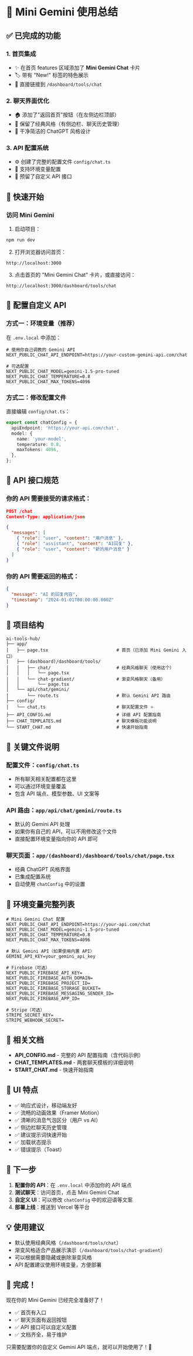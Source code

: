 # 🎉 Mini Gemini 使用总结

## ✅ 已完成的功能

### 1. 首页集成
- ✨ 在首页 features 区域添加了 **Mini Gemini Chat** 卡片
- 🏷️ 带有 "New!" 标签的特色展示
- 🔗 直接链接到 `/dashboard/tools/chat`

### 2. 聊天界面优化
- 🏠 添加了"返回首页"按钮（在左侧边栏顶部）
- 📱 保留了经典风格（有侧边栏、聊天历史管理）
- 🎨 干净简洁的 ChatGPT 风格设计

### 3. API 配置系统
- ⚙️ 创建了完整的配置文件 `config/chat.ts`
- 🔧 支持环境变量配置
- 📡 预留了自定义 API 接口

## 🚀 快速开始

### 访问 Mini Gemini

1. 启动项目：
```bash
npm run dev
```

2. 打开浏览器访问首页：
```
http://localhost:3000
```

3. 点击首页的 "Mini Gemini Chat" 卡片，或直接访问：
```
http://localhost:3000/dashboard/tools/chat
```

## 🔧 配置自定义 API

### 方式一：环境变量（推荐）

在 `.env.local` 中添加：

```env
# 使用你自己调教的 Gemini API
NEXT_PUBLIC_CHAT_API_ENDPOINT=https://your-custom-gemini-api.com/chat

# 可选配置
NEXT_PUBLIC_CHAT_MODEL=gemini-1.5-pro-tuned
NEXT_PUBLIC_CHAT_TEMPERATURE=0.8
NEXT_PUBLIC_CHAT_MAX_TOKENS=4096
```

### 方式二：修改配置文件

直接编辑 `config/chat.ts`：

```typescript
export const chatConfig = {
  apiEndpoint: 'https://your-api.com/chat',
  model: {
    name: 'your-model',
    temperature: 0.8,
    maxTokens: 4096,
  },
};
```

## 📡 API 接口规范

### 你的 API 需要接受的请求格式：

```json
POST /chat
Content-Type: application/json

{
  "messages": [
    { "role": "user", "content": "用户消息" },
    { "role": "assistant", "content": "AI回复" },
    { "role": "user", "content": "新的用户消息" }
  ]
}
```

### 你的 API 需要返回的格式：

```json
{
  "message": "AI 的回复内容",
  "timestamp": "2024-01-01T00:00:00.000Z"
}
```

## 📂 项目结构

```
ai-tools-hub/
├── app/
│   ├── page.tsx                          # 首页（已添加 Mini Gemini 入口）
│   ├── (dashboard)/dashboard/tools/
│   │   ├── chat/                         # 经典风格聊天（使用这个）
│   │   │   └── page.tsx
│   │   └── chat-gradient/                # 渐变风格聊天（备用）
│   │       └── page.tsx
│   └── api/chat/gemini/
│       └── route.ts                      # 默认 Gemini API 路由
├── config/
│   └── chat.ts                           # 聊天配置文件 ⭐
├── API_CONFIG.md                         # 详细 API 配置指南
├── CHAT_TEMPLATES.md                     # 聊天模板功能说明
└── START_CHAT.md                         # 快速开始指南
```

## 🎯 关键文件说明

### 配置文件：`config/chat.ts`
- 所有聊天相关配置都在这里
- 可以通过环境变量覆盖
- 包含 API 端点、模型参数、UI 文案等

### API 路由：`app/api/chat/gemini/route.ts`
- 默认的 Gemini API 处理
- 如果你有自己的 API，可以不用修改这个文件
- 直接配置环境变量指向你的 API 即可

### 聊天页面：`app/(dashboard)/dashboard/tools/chat/page.tsx`
- 经典 ChatGPT 风格界面
- 已集成配置系统
- 自动使用 `chatConfig` 中的设置

## 🔑 环境变量完整列表

```env
# Mini Gemini Chat 配置
NEXT_PUBLIC_CHAT_API_ENDPOINT=https://your-api.com/chat
NEXT_PUBLIC_CHAT_MODEL=gemini-1.5-pro-tuned
NEXT_PUBLIC_CHAT_TEMPERATURE=0.8
NEXT_PUBLIC_CHAT_MAX_TOKENS=4096

# 默认 Gemini API（如果使用内置 API）
GEMINI_API_KEY=your_gemini_api_key

# Firebase（可选）
NEXT_PUBLIC_FIREBASE_API_KEY=
NEXT_PUBLIC_FIREBASE_AUTH_DOMAIN=
NEXT_PUBLIC_FIREBASE_PROJECT_ID=
NEXT_PUBLIC_FIREBASE_STORAGE_BUCKET=
NEXT_PUBLIC_FIREBASE_MESSAGING_SENDER_ID=
NEXT_PUBLIC_FIREBASE_APP_ID=

# Stripe（可选）
STRIPE_SECRET_KEY=
STRIPE_WEBHOOK_SECRET=
```

## 📖 相关文档

- **API_CONFIG.md** - 完整的 API 配置指南（含代码示例）
- **CHAT_TEMPLATES.md** - 两套聊天模板的详细说明
- **START_CHAT.md** - 快速开始指南

## 🎨 UI 特点

- ✅ 响应式设计，移动端友好
- ✅ 流畅的动画效果（Framer Motion）
- ✅ 清晰的消息气泡区分（用户 vs AI）
- ✅ 侧边栏聊天历史管理
- ✅ 建议提示词快速开始
- ✅ 加载状态提示
- ✅ 错误提示（Toast）

## 🚀 下一步

1. **配置你的 API**：在 `.env.local` 中添加你的 API 端点
2. **测试聊天**：访问首页，点击 Mini Gemini Chat
3. **自定义 UI**：可以修改 `chatConfig` 中的欢迎语等文案
4. **部署上线**：推送到 Vercel 等平台

## 💡 使用建议

- 默认使用经典风格（`/dashboard/tools/chat`）
- 渐变风格适合产品展示演示（`/dashboard/tools/chat-gradient`）
- 可以根据需要隐藏或删除渐变风格
- API 配置建议使用环境变量，方便部署

## 🎉 完成！

现在你的 Mini Gemini 已经完全准备好了！

- ✅ 首页有入口
- ✅ 聊天页面有返回按钮
- ✅ API 接口可以自定义配置
- ✅ 文档齐全，易于维护

只需要配置你的自定义 Gemini API 端点，就可以开始使用了！🚀
